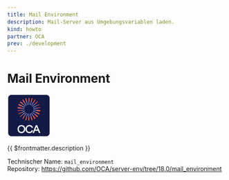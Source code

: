 ```yaml
---
title: Mail Environment
description: Mail-Server aus Umgebungsvariablen laden.
kind: howto
partner: OCA
prev: ./development
---
```


# Mail Environment

![icon_oca_app](attachments/icon_oca_app.png)

{{ $frontmatter.description }}

Technischer Name: `mail_environment`\
Repository: <https://github.com/OCA/server-env/tree/18.0/mail_environment>
